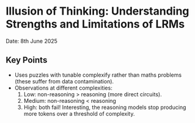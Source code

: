 # Illusion of Thinking: Understanding Strengths and Limitations of LRMs

Date: 8th June 2025

## Key Points
- Uses puzzles with tunable complexify rather than maths problems (these suffer from data contamination).
- Observations at different complexities:
    1. Low: non-reasoning > reasoning (more direct circuits).
    2. Medium: non-reasoning < reasoning
    3. High: both fail! Interesting, the reasoning models stop producing more tokens over a threshold of complexity.


